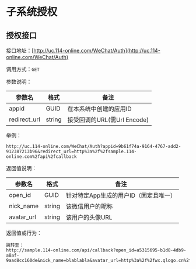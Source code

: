 # 子系统授权

## 授权接口

接口地址：[http://uc.114-online.com/WeChat/Auth](http://uc.114-online.com/WeChat/Auth)

调用方式：`GET`

参数说明：

| 参数名 | 格式 | 备注 |
|-------|------|-----|
| appid | GUID | 在本系统中创建的应用ID |
| redirect_url | string | 接受回调的URL(需Url Encode) |

举例：

```
http://uc.114-online.com/WeChat/Auth?appid=9b61f74a-9164-4767-add2-912387213b96&redirect_url=http%3a%2f%2fsample.114-online.com%2fapi%2fcallback
```

返回值说明：

| 参数名 | 格式 | 备注 |
|-------|------|-----|
| open_id | GUID | 针对特定App生成的用户ID（固定且唯一） |
| nick_name | string | 该微信用户的昵称 |
| avatar_url | string | 该用户的头像URL |

返回值或行为：

```
跳转至：
http://sample.114-online.com/api/callback?open_id=a5315695-b1d8-4db9-a8af-9aad8cc160de&nick_name=blablabla&avatar_url=http%3a%2f%2fwx.qlogo.cn%2fmmopen%2fk8mFfEmdQe32bFJVaacSFdR1hANgYO9cRUMQJBIjZPSqP1ByhCHodYwibwuGwxaFP0x01JXUHKv5cSygGvXxOnQ%2f0
```